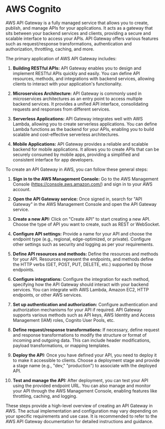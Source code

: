 # AWS Cognito

AWS API Gateway is a fully managed service that allows you to create, publish, and manage APIs for your applications. It acts as a gateway that sits between your backend services and clients, providing a secure and scalable interface to access your APIs. API Gateway offers various features such as request/response transformations, authentication and authorization, throttling, caching, and more.

The primary application of AWS API Gateway includes:

1. **Building RESTful APIs:** API Gateway enables you to design and implement RESTful APIs quickly and easily. You can define API resources, methods, and integrations with backend services, allowing clients to interact with your application's functionality.

2. **Microservices Architecture:** API Gateway is commonly used in microservices architectures as an entry point to access multiple backend services. It provides a unified API interface, consolidating requests and responses from different services.

3. **Serverless Applications:** API Gateway integrates well with AWS Lambda, allowing you to create serverless applications. You can define Lambda functions as the backend for your APIs, enabling you to build scalable and cost-effective serverless architectures.

4. **Mobile Applications:** API Gateway provides a reliable and scalable backend for mobile applications. It allows you to create APIs that can be securely consumed by mobile apps, providing a simplified and consistent interface for app developers.

To create an API Gateway in AWS, you can follow these general steps:

1. **Sign in to the AWS Management Console:** Go to the AWS Management Console (https://console.aws.amazon.com/) and sign in to your AWS account.

2. **Open the API Gateway service:** Once signed in, search for "API Gateway" in the AWS Management Console and open the API Gateway service.

3. **Create a new API:** Click on "Create API" to start creating a new API. Choose the type of API you want to create, such as REST or WebSocket.

4. **Configure API settings:** Provide a name for your API and choose the endpoint type (e.g., regional, edge-optimized, or private). Configure other settings such as security and logging as per your requirements.

5. **Define API resources and methods:** Define the resources and methods for your API. Resources represent the endpoints, and methods define the HTTP verbs (GET, POST, PUT, DELETE, etc.) supported by those endpoints.

6. **Configure integrations:** Configure the integration for each method, specifying how the API Gateway should interact with your backend services. You can integrate with AWS Lambda, Amazon EC2, HTTP endpoints, or other AWS services.

7. **Set up authentication and authorization:** Configure authentication and authorization mechanisms for your API if required. API Gateway supports various methods such as API keys, AWS Identity and Access Management (IAM) roles, Cognito User Pools, etc.

8. **Define request/response transformations:** If necessary, define request and response transformations to modify the structure or format of incoming and outgoing data. This can include header modifications, payload transformations, or mapping templates.

9. **Deploy the API:** Once you have defined your API, you need to deploy it to make it accessible to clients. Choose a deployment stage and provide a stage name (e.g., "dev," "production") to associate with the deployed API.

10. **Test and manage the API:** After deployment, you can test your API using the provided endpoint URL. You can also manage and monitor your API through the AWS Management Console, enabling features like throttling, caching, and logging.

These steps provide a high-level overview of creating an API Gateway in AWS. The actual implementation and configuration may vary depending on your specific requirements and use case. It is recommended to refer to the AWS API Gateway documentation for detailed instructions and guidance.
